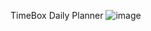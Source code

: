 TimeBox Daily Planner
![image](https://github.com/user-attachments/assets/69c1be58-fd15-4180-81cb-9dcdf74a6065)

